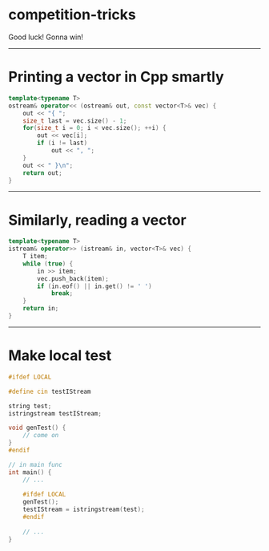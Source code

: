 # competition-tricks

Good luck! Gonna win!

---
# Printing a vector in Cpp smartly
```cpp
template<typename T>
ostream& operator<< (ostream& out, const vector<T>& vec) {
    out << "{ ";
    size_t last = vec.size() - 1;
    for(size_t i = 0; i < vec.size(); ++i) {
        out << vec[i];
        if (i != last) 
            out << ", ";
    }
    out << " }\n";
    return out;
}
```
---
# Similarly, reading a vector
```cpp
template<typename T>
istream& operator>> (istream& in, vector<T>& vec) {
    T item;
    while (true) {
        in >> item;
        vec.push_back(item);
        if (in.eof() || in.get() != ' ')
            break;
    }
    return in;
}
```
---
# Make local test
```cpp
#ifdef LOCAL

#define cin testIStream

string test;
istringstream testIStream;

void genTest() {
    // come on
}
#endif
```
```cpp
// in main func 
int main() {
    // ...
    
    #ifdef LOCAL
    genTest();
    testIStream = istringstream(test);
    #endif
    
    // ...
}
